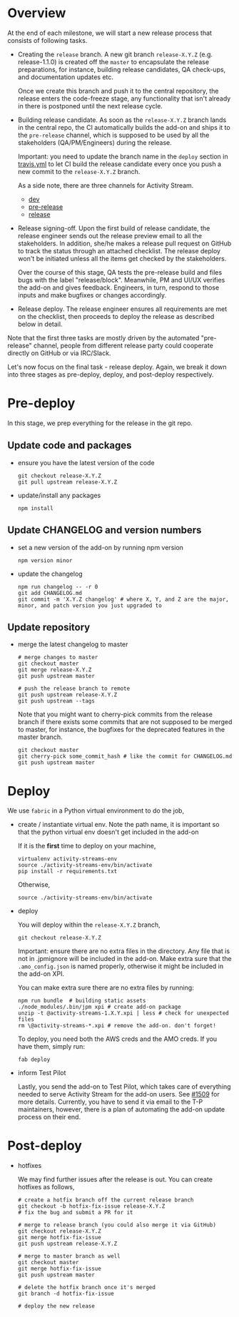 # Overview

At the end of each milestone, we will start a new release process that consists of following tasks.

- Creating the `release` branch. A new git branch `release-X.Y.Z` (e.g. release-1.1.0) is created off the `master` to encapsulate the release preparations, for instance, building release candidates, QA check-ups, and documentation updates etc.

  Once we create this branch and push it to the central repository, the release enters the code-freeze stage, any functionality that isn't already in there is postponed until the next release cycle.

- Building release candidate. As soon as the `release-X.Y.Z` branch lands in the central repo, the CI automatically builds the add-on and ships it to the `pre-release` channel, which is supposed to be used by all the stakeholders (QA/PM/Engineers) during the release.

  Important: you need to update the branch name in the `deploy` section in [travis.yml](.travis.yml) to let CI build the release candidate every once you push a new commit to the `release-X.Y.Z` branch.

  As a side note, there are three channels for Activity Stream.
  * [dev](https://s3.amazonaws.com/moz-activity-streams-dev/dist/latest.html)
  * [pre-release](https://s3.amazonaws.com/moz-activity-streams-prerelease/dist/latest.html)
  * [release](https://moz-activity-streams.s3.amazonaws.com/dist/latest.html)

- Release signing-off. Upon the first build of release candidate, the release engineer sends out the release preview email to all the stakeholders. In addition, she/he makes a release pull request on GitHub to track the status through an attached checklist. The release deploy won't be initiated unless all the items get checked by the stakeholders.

  Over the course of this stage, QA tests the pre-release build and files bugs with the label "release/block". Meanwhile, PM and UI/UX verifies the add-on and gives feedback. Engineers, in turn, respond to those inputs and make bugfixes or changes accordingly.

- Release deploy. The release engineer ensures all requirements are met on the checklist, then proceeds to deploy the release as described below in detail.

Note that the first three tasks are mostly driven by the automated "pre-release" channel, people from different release party could cooperate directly on GitHub or via IRC/Slack.

Let's now focus on the final task - release deploy. Again, we break it down into three stages as pre-deploy, deploy, and post-deploy respectively.

# Pre-deploy

In this stage, we prep everything for the release in the git repo.

## Update code and packages

- ensure you have the latest version of the code

  ```
  git checkout release-X.Y.Z
  git pull upstream release-X.Y.Z
  ```

- update/install any packages

  ```
  npm install
  ```

## Update CHANGELOG and version numbers
- set a new version of the add-on by running npm version

  ```
  npm version minor
  ```

- update the changelog

  ```
  npm run changelog -- -r 0
  git add CHANGELOG.md
  git commit -m 'X.Y.Z changelog' # where X, Y, and Z are the major, minor, and patch version you just upgraded to
  ```

## Update repository
- merge the latest changelog to master
  ```
  # merge changes to master
  git checkout master
  git merge release-X.Y.Z
  git push upstream master

  # push the release branch to remote
  git push upstream release-X.Y.Z
  git push upstream --tags
  ```

  Note that you might want to cherry-pick commits from the release branch if there exists some commits that are not supposed to be merged to master, for instance, the bugfixes for the deprecated features in the master branch.
  ```
  git checkout master
  git cherry-pick some_commit_hash # like the commit for CHANGELOG.md
  git push upstream master
  ```

# Deploy

We use `fabric` in a Python virtual environment to do the job,

- create / instantiate virtual env. Note the path name, it is important so that the python virtual env doesn't get included in the add-on

  If it is the __first__ time to deploy on your machine,
  ```
  virtualenv activity-streams-env
  source ./activity-streams-env/bin/activate
  pip install -r requirements.txt
  ```

  Otherwise,
  ```
  source ./activity-streams-env/bin/activate
  ```

- deploy

  You will deploy within the `release-X.Y.Z` branch,

  ```
  git checkout release-X.Y.Z
  ```

  Important: ensure there are no extra files in the directory. Any file that is not in .jpmignore will be included in the add-on. Make extra sure that the `.amo_config.json` is named properly, otherwise it might be included in the add-on XPI.

  You can make extra sure there are no extra files by running:
  ```
  npm run bundle  # building static assets
  ./node_modules/.bin/jpm xpi # create add-on package
  unzip -t @activity-streams-1.X.Y.xpi | less # check for unexpected files
  rm \@activity-streams-*.xpi # remove the add-on. don't forget!
  ```

  To deploy, you need both the AWS creds and the AMO creds. If you have them, simply run:

  ```
  fab deploy
  ```

- inform Test Pilot

  Lastly, you send the add-on to Test Pilot, which takes care of everything needed to serve Activity Stream for the add-on users. See [#1509](https://github.com/mozilla/activity-stream/issues/1509) for more details. Currently, you have to send it via email to the T-P maintainers, however, there is a plan of automating the add-on update process on their end.

# Post-deploy

- hotfixes

  We may find further issues after the release is out. You can create hotfixes as follows,

  ```
  # create a hotfix branch off the current release branch
  git checkout -b hotfix-fix-issue release-X.Y.Z
  # fix the bug and submit a PR for it

  # merge to release branch (you could also merge it via GitHub)
  git checkout release-X.Y.Z
  git merge hotfix-fix-issue
  git push upstream release-X.Y.Z

  # merge to master branch as well
  git checkout master
  git merge hotfix-fix-issue
  git push upstream master

  # delete the hotfix branch once it's merged
  git branch -d hotfix-fix-issue

  # deploy the new release
  ```
